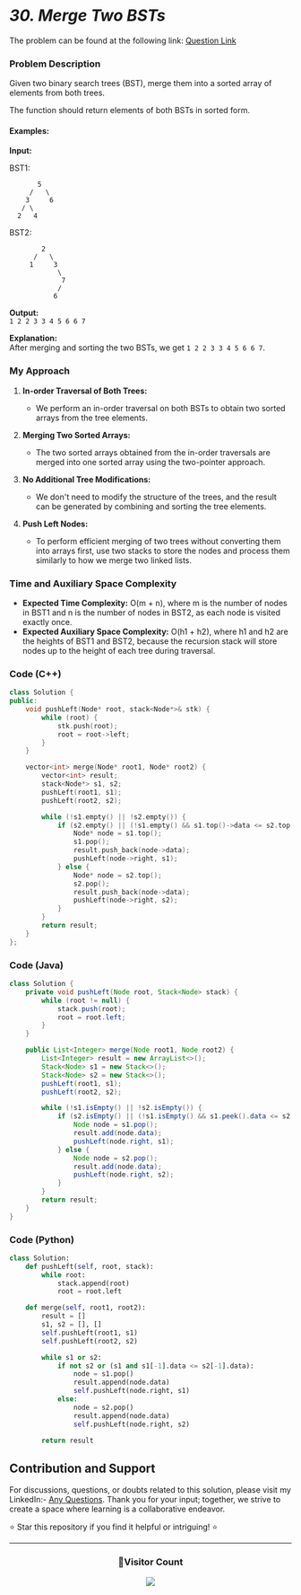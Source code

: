 # _30. Merge Two BSTs_

The problem can be found at the following link: [Question Link](https://www.geeksforgeeks.org/problems/merge-two-bst-s/1)

### Problem Description

Given two binary search trees (BST), merge them into a sorted array of elements from both trees.

The function should return elements of both BSTs in sorted form.

#### Examples:

**Input:**

BST1:

```
       5
     /   \
    3     6
   / \
  2   4
```

BST2:

```
        2
      /   \
     1     3
            \
             7
            /
           6
```

**Output:**  
`1 2 2 3 3 4 5 6 6 7`

**Explanation:**  
After merging and sorting the two BSTs, we get `1 2 2 3 3 4 5 6 6 7`.

### My Approach

1. **In-order Traversal of Both Trees:**

   - We perform an in-order traversal on both BSTs to obtain two sorted arrays from the tree elements.

2. **Merging Two Sorted Arrays:**

   - The two sorted arrays obtained from the in-order traversals are merged into one sorted array using the two-pointer approach.

3. **No Additional Tree Modifications:**

   - We don't need to modify the structure of the trees, and the result can be generated by combining and sorting the tree elements.

4. **Push Left Nodes:**
   - To perform efficient merging of two trees without converting them into arrays first, use two stacks to store the nodes and process them similarly to how we merge two linked lists.

### Time and Auxiliary Space Complexity

- **Expected Time Complexity:** O(m + n), where m is the number of nodes in BST1 and n is the number of nodes in BST2, as each node is visited exactly once.
- **Expected Auxiliary Space Complexity:** O(h1 + h2), where h1 and h2 are the heights of BST1 and BST2, because the recursion stack will store nodes up to the height of each tree during traversal.

### Code (C++)

```cpp
class Solution {
public:
    void pushLeft(Node* root, stack<Node*>& stk) {
        while (root) {
            stk.push(root);
            root = root->left;
        }
    }

    vector<int> merge(Node* root1, Node* root2) {
        vector<int> result;
        stack<Node*> s1, s2;
        pushLeft(root1, s1);
        pushLeft(root2, s2);

        while (!s1.empty() || !s2.empty()) {
            if (s2.empty() || (!s1.empty() && s1.top()->data <= s2.top()->data)) {
                Node* node = s1.top();
                s1.pop();
                result.push_back(node->data);
                pushLeft(node->right, s1);
            } else {
                Node* node = s2.top();
                s2.pop();
                result.push_back(node->data);
                pushLeft(node->right, s2);
            }
        }
        return result;
    }
};
```

### Code (Java)

```java
class Solution {
    private void pushLeft(Node root, Stack<Node> stack) {
        while (root != null) {
            stack.push(root);
            root = root.left;
        }
    }

    public List<Integer> merge(Node root1, Node root2) {
        List<Integer> result = new ArrayList<>();
        Stack<Node> s1 = new Stack<>();
        Stack<Node> s2 = new Stack<>();
        pushLeft(root1, s1);
        pushLeft(root2, s2);

        while (!s1.isEmpty() || !s2.isEmpty()) {
            if (s2.isEmpty() || (!s1.isEmpty() && s1.peek().data <= s2.peek().data)) {
                Node node = s1.pop();
                result.add(node.data);
                pushLeft(node.right, s1);
            } else {
                Node node = s2.pop();
                result.add(node.data);
                pushLeft(node.right, s2);
            }
        }
        return result;
    }
}
```

### Code (Python)

```python
class Solution:
    def pushLeft(self, root, stack):
        while root:
            stack.append(root)
            root = root.left

    def merge(self, root1, root2):
        result = []
        s1, s2 = [], []
        self.pushLeft(root1, s1)
        self.pushLeft(root2, s2)

        while s1 or s2:
            if not s2 or (s1 and s1[-1].data <= s2[-1].data):
                node = s1.pop()
                result.append(node.data)
                self.pushLeft(node.right, s1)
            else:
                node = s2.pop()
                result.append(node.data)
                self.pushLeft(node.right, s2)

        return result
```

## Contribution and Support

For discussions, questions, or doubts related to this solution, please visit my LinkedIn:- [Any Questions](https://www.linkedin.com/in/patel-hetkumar-sandipbhai-8b110525a/). Thank you for your input; together, we strive to create a space where learning is a collaborative endeavor.

⭐ Star this repository if you find it helpful or intriguing! ⭐

---

<div align=center>
  <h3><b>📍Visitor Count</b></h3>
</div>

<p align="center">
  <img src="https://visitor-badge.laobi.icu/badge?page_id=Hunterdii.GeeksforGeeks-POTD" />
</p>
